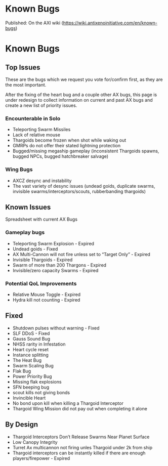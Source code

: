 # Known Bugs

Published: On the AXI wiki (https://wiki.antixenoinitiative.com/en/known-bugs)

# Known Bugs
 
## Top Issues
 
These are the bugs which we request you vote for/confirm first, as they are the most important.

After the fixing of the heart bug and a couple other AX bugs, this page is under redesign to collect information on current and past AX bugs and create a new list of priority issues.
 
### Encounterable in Solo
 
- Teleporting Swarm Missiles
- Lack of relative mouse
- Thargoids become frozen when shot while waking out
- GMRPs do not offer their stated lightning protection
- Bugged/missing megaship gameplay (inconsistent Thargoids spawns, bugged NPCs, bugged hatchbreaker salvage)

### Wing Bugs

- AXCZ desync and instability
- The vast variety of desync issues (undead goids, duplicate swarms, invisible swarms/interceptors/scouts, rubberbanding thargoids)

## Known Issues
 
Spreadsheet with current AX Bugs
 
### Gameplay bugs

- Teleporting Swarm Explosion - Expired
- Undead goids - Fixed
- AX Multi-Cannon will not fire unless set to “Target Only”	 - Expired
- Invisible Thargoids - Expired
- Swarm of more than 200 Thargons - Expired
- Invisible/zero capacity Swarms - Expired

### Potential QoL Improvements

- Relative Mouse Toggle - Expired
- Hydra kill not counting - Expired

## Fixed

- Shutdown pulses without warning - Fixed
- SLF DDoS - Fixed
- Gauss Sound Bug
- NHSS rarity in Infestation
- Heart cycle reset
- Instance splitting
- The Heat Bug
- Swarm Scaling Bug
- Flak Bug
- Power Priority Bug
- Missing flak explosions
- SFN beeping bug
- scout kills not giving bonds
- Invincible Heart
- No bond upon kill when killing a Thargoid Interceptor
- Thargoid Wing Mission did not pay out when completing it alone

## By Design

- Thargoid Interceptors Don’t Release Swarms Near Planet Surface
- Low Canopy Integrity
- Turret Ax multicannon not firing unles Thargoid under 2k from ship
- Thargoid interceptors can be instantly killed if there are enough players/firepower - Expired